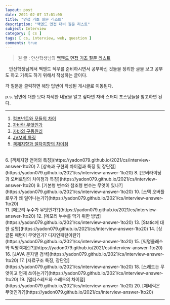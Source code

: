 ```yaml
---
layout: post
date: 2021-02-07 17:01:00
title: "면접 기초 질문 리스트"
description: "백엔드 면접 대비 질문 리스트"
subject: Interview
category: [ cs ]
tags: [ cs, interview, web, question ]
comments: true
---
```


> 원 글 : 안산학생님의 [백엔드 면접 기초 질문 리스트](https://haejun0317.tistory.com/238)

&nbsp;&nbsp;&nbsp;안산학생님께서 백엔드 직무를 준비하시면서 공부하신 것들을 정리한 글을 보고 공부도 하고 기록도 하기 위해서 작성하는 글이다.

각 질문을 클릭하면 해당 답변이 작성된 게시글로 이동된다.

p.s. 답변에 대한 보다 자세한 내용을 알고 싶다면 자바 스터디 포스팅들을 참고하면 된다.

---

1. [컴포넌트와 모듈의 차이](https://yadon079.github.io/2021/cs/interview-answer-1to20/#컴포넌트와-모듈의-차이)
2. [자바란 무엇인가](https://yadon079.github.io/2021/cs/interview-answer-1to20)
3. [자바의 구동원리](https://yadon079.github.io/2021/cs/interview-answer-1to20)
4. [JVM의 특징](https://yadon079.github.io/2021/cs/interview-answer-1to20/#jvm의-특징)
5. [객체지향과 절차지향의 차이점](https://yadon079.github.io/2021/cs/interview-answer-1to20)
<br/>
6. [객체지향 언어의 특징](https://yadon079.github.io/2021/cs/interview-answer-1to20)
7. [상속과 구현의 차이점과 특징 및 장단점](https://yadon079.github.io/2021/cs/interview-answer-1to20)
8. [오버라이딩과 오버로딩의 차이점과 특징](https://yadon079.github.io/2021/cs/interview-answer-1to20)
9. [기본형 변수와 참조형 변수는 무엇이 있나?](https://yadon079.github.io/2021/cs/interview-answer-1to20)
10. [스택 오버플로우가 왜 일어나는가?](https://yadon079.github.io/2021/cs/interview-answer-1to20)
<br/>
11. [메모리 누수가 무엇인가?](https://yadon079.github.io/2021/cs/interview-answer-1to20)
12. [메모리 누수를 막기 위한 방법](https://yadon079.github.io/2021/cs/interview-answer-1to20)
13. [Static에 대한 설명](https://yadon079.github.io/2021/cs/interview-answer-1to20)
14. [싱글톤 패턴이 무엇인가? 디자인패턴이란?](https://yadon079.github.io/2021/cs/interview-answer-1to20)
15. [익명클래스와 익명객체란?](https://yadon079.github.io/2021/cs/interview-answer-1to20)
<br/>
16. [JAVA 문자열 검색](https://yadon079.github.io/2021/cs/interview-answer-1to20)
17. [자료구조 특징, 장단점](https://yadon079.github.io/2021/cs/interview-answer-1to20)
18. [스레드는 무엇이고 언제 쓰이는가?](https://yadon079.github.io/2021/cs/interview-answer-1to20)
19. [멀티스레드와 스레드의 차이점](https://yadon079.github.io/2021/cs/interview-answer-1to20)
20. [제네릭은 무엇인가?](https://yadon079.github.io/2021/cs/interview-answer-1to20)

---
